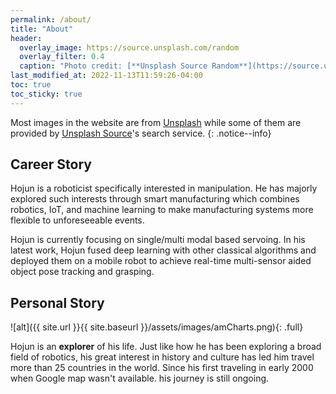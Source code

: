 ```yaml
---
permalink: /about/
title: "About"
header:
  overlay_image: https://source.unsplash.com/random
  overlay_filter: 0.4
  caption: "Photo credit: [**Unsplash Source Random**](https://source.unsplash.com)"
last_modified_at: 2022-11-13T11:59:26-04:00
toc: true
toc_sticky: true
---
```


Most images in the website are from <a href="https://unsplash.com">Unsplash</a> while some of them 
are provided by <a href="https://source.unsplash.com/">Unsplash Source</a>'s search service.
{: .notice--info}

## Career Story

Hojun is a roboticist specifically interested in manipulation. He has majorly explored such interests through smart manufacturing which combines robotics, IoT, and machine learning to make manufacturing systems more flexible to unforeseeable events.

Hojun is currently focusing on single/multi modal based servoing. In his latest work, Hojun fused deep learning with other classical algorithms and deployed them on a mobile robot to achieve real-time multi-sensor aided object pose tracking and grasping.


## Personal Story

![alt]({{ site.url }}{{ site.baseurl }}/assets/images/amCharts.png){: .full}

Hojun is an **explorer** of his life. Just like how he has been exploring a broad field of robotics, his great interest in history and culture has led him travel more than 25 countries in the world. Since his first traveling in early 2000 when Google map wasn't available. his journey is still ongoing. 


